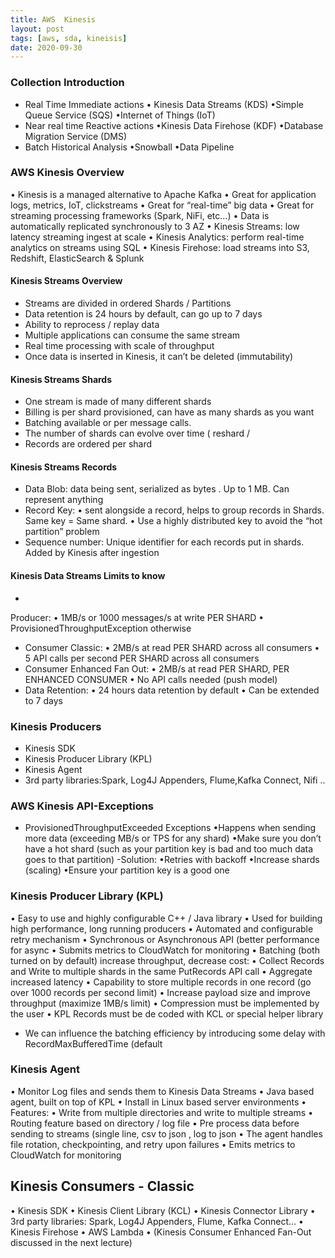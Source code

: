```yaml
---
title: AWS  Kinesis 
layout: post
tags: [aws, sda, kineisis]
date: 2020-09-30
---
```

###  Collection Introduction
- Real Time Immediate actions
• Kinesis Data Streams (KDS)
•Simple Queue Service (SQS)
•Internet of Things (IoT)
- Near real time Reactive actions
•Kinesis Data Firehose (KDF)
•Database Migration Service (DMS)
- Batch Historical Analysis
•Snowball
•Data Pipeline

###  AWS Kinesis Overview
• Kinesis is a managed alternative to Apache Kafka
• Great for application logs, metrics, IoT, clickstreams
• Great for “real-time” big data
• Great for streaming processing frameworks (Spark, NiFi, etc…)
• Data is automatically replicated synchronously to 3 AZ
• Kinesis Streams: low latency streaming ingest at scale
• Kinesis Analytics: perform real-time analytics on streams using
SQL
• Kinesis Firehose: load streams into S3, Redshift, ElasticSearch &
Splunk

#### Kinesis Streams Overview
- Streams are divided in ordered Shards / Partitions
- Data retention is 24 hours by default, can go up to 7 days
- Ability to reprocess / replay data
- Multiple applications can consume the same stream
- Real time processing with scale of throughput
- Once data is inserted in Kinesis, it can’t be deleted (immutability)

#### Kinesis Streams Shards
- One stream is made of many different shards
- Billing is per shard provisioned, can have as many shards as
you want
- Batching available or per message calls.
- The number of shards can evolve over time ( reshard /
- Records are ordered per shard

#### Kinesis Streams Records
- Data Blob: data being sent, serialized
as bytes . Up to 1 MB. Can represent
anything
- Record Key:
• sent alongside a record, helps to group
records in Shards. Same key = Same
shard.
• Use a highly distributed key to avoid the
“hot partition” problem
- Sequence number: Unique identifier
for each records put in shards. Added
by Kinesis after ingestion
#### Kinesis Data Streams Limits to know
-
Producer:
• 1MB/s or 1000 messages/s at write PER SHARD
• ProvisionedThroughputException  otherwise
- Consumer Classic:
• 2MB/s at read PER SHARD across all consumers
• 5 API calls per second PER SHARD across all consumers
- Consumer Enhanced Fan Out:
• 2MB/s at read PER SHARD, PER ENHANCED CONSUMER
• No API calls needed (push model)
- Data Retention:
• 24 hours data retention by default
• Can be extended to 7 days
### Kinesis Producers
- Kinesis SDK
- Kinesis Producer
Library (KPL)
- Kinesis Agent
- 3rd party libraries:Spark, Log4J Appenders, Flume,Kafka Connect, Nifi ..
### AWS Kinesis API-Exceptions
- ProvisionedThroughputExceeded Exceptions
•Happens when sending more data (exceeding MB/s or TPS for any
shard)
•Make sure you don’t have a hot shard (such as your partition key is bad
and too much data goes to that partition)
-Solution:
•Retries with backoff
•Increase shards (scaling)
•Ensure your partition key is a good one
### Kinesis Producer Library (KPL)
•
Easy to use and highly configurable C++ / Java library
•
Used for building high performance, long running producers
•
Automated and configurable retry mechanism
•
Synchronous or Asynchronous API (better performance for async
•
Submits metrics to CloudWatch for monitoring
•
Batching (both turned on by default) increase throughput, decrease
cost:
•
Collect Records and Write to multiple shards in the same PutRecords API call
•
Aggregate increased latency
•
Capability to store multiple records in one record (go over 1000 records per second limit)
•
Increase payload size and improve throughput (maximize 1MB/s limit)
•
Compression must be implemented by the user
•
KPL Records must be de coded with KCL or special helper library
- We can influence the batching efficiency by introducing some
delay with RecordMaxBufferedTime (default
### Kinesis Agent
•
Monitor Log files and sends them to Kinesis Data Streams
•
Java based agent, built on top of KPL
•
Install in Linux based server environments
•
Features:
•
Write from multiple directories and write to multiple streams
•
Routing feature based on directory / log file
•
Pre process data before sending to streams (single line, csv to json , log to
json
•
The agent handles file rotation, checkpointing, and retry upon failures
•
Emits metrics to CloudWatch for monitoring

## Kinesis Consumers - Classic
• Kinesis SDK
• Kinesis Client Library (KCL)
• Kinesis Connector Library
• 3rd party libraries: Spark,
Log4J Appenders, Flume,
Kafka Connect…
• Kinesis Firehose
• AWS Lambda
• (Kinesis Consumer Enhanced
Fan-Out discussed in the next
lecture)
